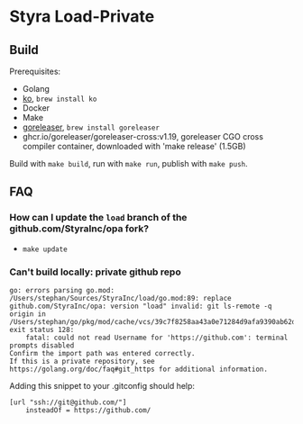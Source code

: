# Styra Load-Private

## Build

Prerequisites:

- Golang
- [ko](https://github.com/ko-build/ko), `brew install ko`
- Docker
- Make
- [goreleaser](https://goreleaser.com), `brew install goreleaser`
- ghcr.io/goreleaser/goreleaser-cross:v1.19, goreleaser CGO cross compiler container, downloaded with 'make release' (1.5GB)

Build with `make build`, run with `make run`, publish with `make push`.

## FAQ

### How can I update the `load` branch of the github.com/StyraInc/opa fork?

- `make update`

### Can't build locally: private github repo

````
go: errors parsing go.mod:
/Users/stephan/Sources/StyraInc/load/go.mod:89: replace github.com/StyraInc/opa: version "load" invalid: git ls-remote -q origin in /Users/stephan/go/pkg/mod/cache/vcs/39c7f8258aa43a0e71284d9afa9390ab62dcf0466b0baf3bc3feef290c1fe63d: exit status 128:
	fatal: could not read Username for 'https://github.com': terminal prompts disabled
Confirm the import path was entered correctly.
If this is a private repository, see https://golang.org/doc/faq#git_https for additional information.
````

Adding this snippet to your .gitconfig should help:
```
[url "ssh://git@github.com/"]
	insteadOf = https://github.com/
```
